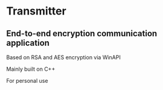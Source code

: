 # Transmitter
## End-to-end encryption communication application

Based on RSA and AES encryption via WinAPI

Mainly built on C++

For personal use
